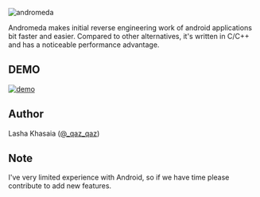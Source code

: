 ![andromeda](https://user-images.githubusercontent.com/16405698/65393541-89490480-dd8a-11e9-92a3-727799c30b02.png)

Andromeda makes initial reverse engineering work of android applications bit faster and easier.
Compared to other alternatives, it's written in C/C++ and has a noticeable performance advantage.

## DEMO
[![demo](https://user-images.githubusercontent.com/16405698/65391224-5a716500-dd6f-11e9-9de3-b3dcbc5e27ad.png)](https://www.youtube.com/watch?v=doeg-tCX-sg)


## Author
Lasha Khasaia ([@_qaz_qaz](https://twitter.com/_qaz_qaz))

## Note
I've very limited experience with Android, so if we have time please contribute to add new features.